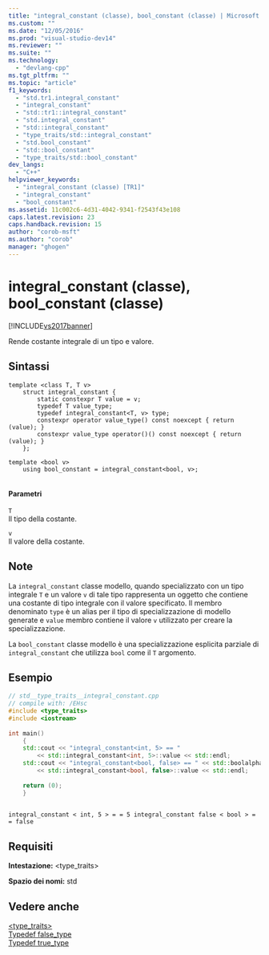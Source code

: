 ```yaml
---
title: "integral_constant (classe), bool_constant (classe) | Microsoft Docs"
ms.custom: ""
ms.date: "12/05/2016"
ms.prod: "visual-studio-dev14"
ms.reviewer: ""
ms.suite: ""
ms.technology: 
  - "devlang-cpp"
ms.tgt_pltfrm: ""
ms.topic: "article"
f1_keywords: 
  - "std.tr1.integral_constant"
  - "integral_constant"
  - "std::tr1::integral_constant"
  - "std.integral_constant"
  - "std::integral_constant"
  - "type_traits/std::integral_constant"
  - "std.bool_constant"
  - "std::bool_constant"
  - "type_traits/std::bool_constant"
dev_langs: 
  - "C++"
helpviewer_keywords: 
  - "integral_constant (classe) [TR1]"
  - "integral_constant"
  - "bool_constant"
ms.assetid: 11c002c6-4d31-4042-9341-f2543f43e108
caps.latest.revision: 23
caps.handback.revision: 15
author: "corob-msft"
ms.author: "corob"
manager: "ghogen"
---
```

# integral_constant (classe), bool_constant (classe)
[!INCLUDE[vs2017banner](../assembler/inline/includes/vs2017banner.md)]

Rende costante integrale di un tipo e valore.  
  
## Sintassi  
  
```  
template <class T, T v>  
    struct integral_constant {  
        static constexpr T value = v;  
        typedef T value_type;  
        typedef integral_constant<T, v> type;  
        constexpr operator value_type() const noexcept { return (value); }  
        constexpr value_type operator()() const noexcept { return (value); }  
    };  
  
template <bool v>  
    using bool_constant = integral_constant<bool, v>;  
  
```  
  
#### Parametri  
 `T`  
 Il tipo della costante.  
  
 `v`  
 Il valore della costante.  
  
## Note  
 La `integral_constant` classe modello, quando specializzato con un tipo integrale `T` e un valore `v` di tale tipo rappresenta un oggetto che contiene una costante di tipo integrale con il valore specificato. Il membro denominato `type` è un alias per il tipo di specializzazione di modello generate e `value` membro contiene il valore `v` utilizzato per creare la specializzazione.  
  
 La `bool_constant` classe modello è una specializzazione esplicita parziale di `integral_constant` che utilizza `bool` come il `T` argomento.  
  
## Esempio  
  
```cpp  
// std__type_traits__integral_constant.cpp   
// compile with: /EHsc   
#include <type_traits>   
#include <iostream>   
  
int main()   
    {   
    std::cout << "integral_constant<int, 5> == "   
        << std::integral_constant<int, 5>::value << std::endl;   
    std::cout << "integral_constant<bool, false> == " << std::boolalpha   
        << std::integral_constant<bool, false>::value << std::endl;   
  
    return (0);   
    }  
  
```  
  
```Output  
integral_constant < int, 5 > = = 5 integral_constant false < bool > = = false  
```  
  
## Requisiti  
 **Intestazione:** \<type\_traits\>  
  
 **Spazio dei nomi:** std  
  
## Vedere anche  
 [\<type\_traits\>](../standard-library/type-traits.md)   
 [Typedef false\_type](../Topic/false_type%20Typedef.md)   
 [Typedef true\_type](../Topic/true_type%20Typedef.md)